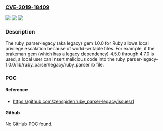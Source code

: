 ### [CVE-2019-18409](https://cve.mitre.org/cgi-bin/cvename.cgi?name=CVE-2019-18409)
![](https://img.shields.io/static/v1?label=Product&message=n%2Fa&color=blue)
![](https://img.shields.io/static/v1?label=Version&message=n%2Fa&color=blue)
![](https://img.shields.io/static/v1?label=Vulnerability&message=n%2Fa&color=brighgreen)

### Description

The ruby_parser-legacy (aka legacy) gem 1.0.0 for Ruby allows local privilege escalation because of world-writable files. For example, if the brakeman gem (which has a legacy dependency) 4.5.0 through 4.7.0 is used, a local user can insert malicious code into the ruby_parser-legacy-1.0.0/lib/ruby_parser/legacy/ruby_parser.rb file.

### POC

#### Reference
- https://github.com/zenspider/ruby_parser-legacy/issues/1

#### Github
No GitHub POC found.

